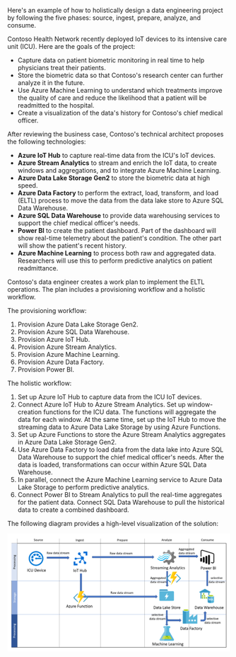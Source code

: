 Here's an example of how to holistically design a data engineering project by following the five phases: source, ingest, prepare, analyze, and consume.

Contoso Health Network recently deployed IoT devices to its intensive care unit (ICU). Here are the goals of the project:
* Capture data on patient biometric monitoring in real time to help physicians treat their patients.  
* Store the biometric data so that Contoso's research center can further analyze it in the future. 
* Use Azure Machine Learning to understand which treatments improve the quality of care and reduce the likelihood that a patient will be readmitted to the hospital. 
* Create a visualization of the data's history for Contoso's chief medical officer.

After reviewing the business case, Contoso's technical architect proposes the following technologies:

- **Azure IoT Hub** to capture real-time data from the ICU's IoT devices.
- **Azure Stream Analytics** to stream and enrich the IoT data, to create windows and aggregations, and to integrate Azure Machine Learning.
- **Azure Data Lake Storage Gen2** to store the biometric data at high speed.
- **Azure Data Factory** to perform the extract, load, transform, and load (ELTL) process to move the data from the data lake store to Azure SQL Data Warehouse.
- **Azure SQL Data Warehouse** to provide data warehousing services to support the chief medical officer's needs.
- **Power BI** to create the patient dashboard. Part of the dashboard will show real-time telemetry about the patient's condition. The other part will show the patient's recent history.  
- **Azure Machine Learning** to process both raw and aggregated data. Researchers will use this to perform predictive analytics on patient readmittance.

Contoso's data engineer creates a work plan to implement the ELTL operations. The plan includes a provisioning workflow and a holistic workflow.

The provisioning workflow:

1. Provision Azure Data Lake Storage Gen2.
2. Provision Azure SQL Data Warehouse.
3. Provision Azure IoT Hub.
4. Provision Azure Stream Analytics.
5. Provision Azure Machine Learning.
6. Provision Azure Data Factory.
7. Provision Power BI.

The holistic workflow:

1. Set up Azure IoT Hub to capture data from the ICU IoT devices.
2. Connect Azure IoT Hub to Azure Stream Analytics.  Set up window-creation functions for the ICU data. The functions will aggregate the data for each window. At the same time, set up the IoT Hub to move the streaming data to Azure Data Lake Storage by using Azure Functions.
3. Set up Azure Functions to store the Azure Stream Analytics aggregates in Azure Data Lake Storage Gen2.
4. Use Azure Data Factory to load data from the data lake into Azure SQL Data Warehouse to support the chief medical officer's needs. After the data is loaded, transformations can occur within Azure SQL Data Warehouse.
5. In parallel, connect the Azure Machine Learning service to Azure Data Lake Storage to perform predictive analytics.
6. Connect Power BI to Stream Analytics to pull the real-time aggregates for the patient data. Connect SQL Data Warehouse to pull the historical data to create a combined dashboard.

The following diagram provides a high-level visualization of the solution:

![Diagram of the solution's high-level architecture](../media/4-high-level-architecture.png)